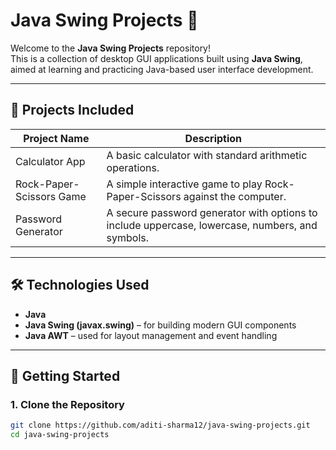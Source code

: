 # Java Swing Projects 🚀

Welcome to the **Java Swing Projects** repository!  
This is a collection of desktop GUI applications built using **Java Swing**, aimed at learning and practicing Java-based user interface development.

---

## 📁 Projects Included

| Project Name             | Description                                                                 |
|--------------------------|-----------------------------------------------------------------------------|
| Calculator App           | A basic calculator with standard arithmetic operations.                     |
| Rock-Paper-Scissors Game | A simple interactive game to play Rock-Paper-Scissors against the computer. |
| Password Generator       | A secure password generator with options to include uppercase, lowercase, numbers, and symbols. |

---

## 🛠 Technologies Used

- **Java**
- **Java Swing (javax.swing)** – for building modern GUI components
- **Java AWT** – used for layout management and event handling

---

## 🚀 Getting Started

### 1. Clone the Repository
```bash
git clone https://github.com/aditi-sharma12/java-swing-projects.git
cd java-swing-projects

